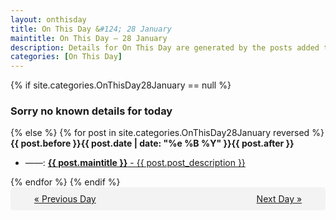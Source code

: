 ```yaml
---
layout: onthisday
title: On This Day &#124; 28 January
maintitle: On This Day — 28 January
description: Details for On This Day are generated by the posts added to the website so the content is subject to changes/updates over time.
categories: [On This Day]
---
```


{% if site.categories.OnThisDay28January == null %}
<h3>Sorry no known details for today</h3>
{% else %}
{% for post in site.categories.OnThisDay28January reversed %}
<strong>{{ post.before }}{{ post.date | date: "%e %B %Y" }}{{ post.after }}</strong>
<ul>
<li> ——: <a class="{{ post.class }}" href="{{ post.url }}"><strong>{{ post.maintitle }}</strong> - {{ post.post_description }}</a></li>
</ul>
{% endfor %}
{% endif %}

<div style="background-color: #f3f3f3; padding: 10px; border-radius: 5px; text-align: center; display: flex; justify-content: space-evenly;">
<a href="/onthisday/01/01-27">« Previous Day</a>
<span style="visibility:hidden;">[ Visit Leap Year February 29 ]</span>
<a href="/onthisday/01/01-29">Next Day »</a>
</div>
